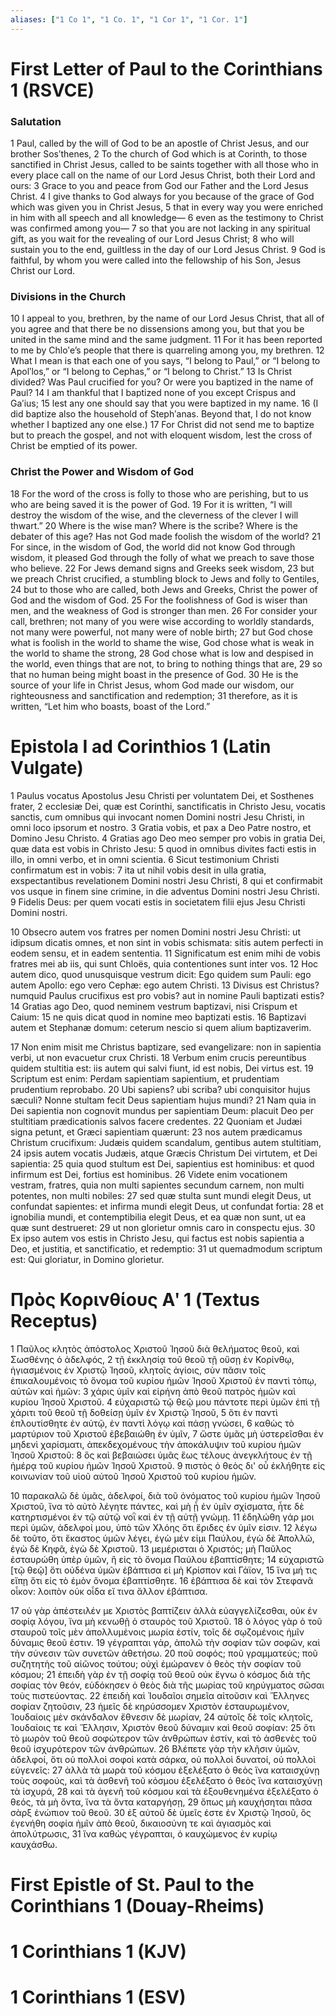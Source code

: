 ```yaml
---
aliases: ["1 Co 1", "1 Co. 1", "1 Cor 1", "1 Cor. 1"]
---
```



# First Letter of Paul to the Corinthians 1 (RSVCE)

### Salutation
1 Paul, called by the will of God to be an apostle of Christ Jesus, and our brother Sosʹthenes,
2 To the church of God which is at Corinth, to those sanctified in Christ Jesus, called to be saints together with all those who in every place call on the name of our Lord Jesus Christ, both their Lord and ours:
3 Grace to you and peace from God our Father and the Lord Jesus Christ.
4 I give thanks to God always for you because of the grace of God which was given you in Christ Jesus,
5 that in every way you were enriched in him with all speech and all knowledge—
6 even as the testimony to Christ was confirmed among you—
7 so that you are not lacking in any spiritual gift, as you wait for the revealing of our Lord Jesus Christ;
8 who will sustain you to the end, guiltless in the day of our Lord Jesus Christ.
9 God is faithful, by whom you were called into the fellowship of his Son, Jesus Christ our Lord.
### Divisions in the Church
10 I appeal to you, brethren, by the name of our Lord Jesus Christ, that all of you agree and that there be no dissensions among you, but that you be united in the same mind and the same judgment.
11 For it has been reported to me by Chloʹe’s people that there is quarreling among you, my brethren.
12 What I mean is that each one of you says, “I belong to Paul,” or “I belong to Apolʹlos,” or “I belong to Cephas,” or “I belong to Christ.”
13 Is Christ divided? Was Paul crucified for you? Or were you baptized in the name of Paul?
14 I am thankful that I baptized none of you except Crispus and Gaʹius;
15 lest any one should say that you were baptized in my name.
16 (I did baptize also the household of Stephʹanas. Beyond that, I do not know whether I baptized any one else.)
17 For Christ did not send me to baptize but to preach the gospel, and not with eloquent wisdom, lest the cross of Christ be emptied of its power.
### Christ the Power and Wisdom of God
18 For the word of the cross is folly to those who are perishing, but to us who are being saved it is the power of God.
19 For it is written, “I will destroy the wisdom of the wise, and the cleverness of the clever I will thwart.”
20 Where is the wise man? Where is the scribe? Where is the debater of this age? Has not God made foolish the wisdom of the world?
21 For since, in the wisdom of God, the world did not know God through wisdom, it pleased God through the folly of what we preach to save those who believe.
22 For Jews demand signs and Greeks seek wisdom,
23 but we preach Christ crucified, a stumbling block to Jews and folly to Gentiles,
24 but to those who are called, both Jews and Greeks, Christ the power of God and the wisdom of God.
25 For the foolishness of God is wiser than men, and the weakness of God is stronger than men.
26 For consider your call, brethren; not many of you were wise according to worldly standards, not many were powerful, not many were of noble birth;
27 but God chose what is foolish in the world to shame the wise, God chose what is weak in the world to shame the strong,
28 God chose what is low and despised in the world, even things that are not, to bring to nothing things that are,
29 so that no human being might boast in the presence of God.
30 He is the source of your life in Christ Jesus, whom God made our wisdom, our righteousness and sanctification and redemption;
31 therefore, as it is written, “Let him who boasts, boast of the Lord.”


# Epistola I ad Corinthios 1 (Latin Vulgate)

1 Paulus vocatus Apostolus Jesu Christi per voluntatem Dei, et Sosthenes frater,
2 ecclesiæ Dei, quæ est Corinthi, sanctificatis in Christo Jesu, vocatis sanctis, cum omnibus qui invocant nomen Domini nostri Jesu Christi, in omni loco ipsorum et nostro.
3 Gratia vobis, et pax a Deo Patre nostro, et Domino Jesu Christo.
4 Gratias ago Deo meo semper pro vobis in gratia Dei, quæ data est vobis in Christo Jesu:
5 quod in omnibus divites facti estis in illo, in omni verbo, et in omni scientia.
6 Sicut testimonium Christi confirmatum est in vobis:
7 ita ut nihil vobis desit in ulla gratia, exspectantibus revelationem Domini nostri Jesu Christi,
8 qui et confirmabit vos usque in finem sine crimine, in die adventus Domini nostri Jesu Christi.
9 Fidelis Deus: per quem vocati estis in societatem filii ejus Jesu Christi Domini nostri.

10 Obsecro autem vos fratres per nomen Domini nostri Jesu Christi: ut idipsum dicatis omnes, et non sint in vobis schismata: sitis autem perfecti in eodem sensu, et in eadem sententia.
11 Significatum est enim mihi de vobis fratres mei ab iis, qui sunt Chloës, quia contentiones sunt inter vos.
12 Hoc autem dico, quod unusquisque vestrum dicit: Ego quidem sum Pauli: ego autem Apollo: ego vero Cephæ: ego autem Christi.
13 Divisus est Christus? numquid Paulus crucifixus est pro vobis? aut in nomine Pauli baptizati estis?
14 Gratias ago Deo, quod neminem vestrum baptizavi, nisi Crispum et Caium:
15 ne quis dicat quod in nomine meo baptizati estis.
16 Baptizavi autem et Stephanæ domum: ceterum nescio si quem alium baptizaverim.

17 Non enim misit me Christus baptizare, sed evangelizare: non in sapientia verbi, ut non evacuetur crux Christi.
18 Verbum enim crucis pereuntibus quidem stultitia est: iis autem qui salvi fiunt, id est nobis, Dei virtus est.
19 Scriptum est enim: Perdam sapientiam sapientium, et prudentiam prudentium reprobabo.
20 Ubi sapiens? ubi scriba? ubi conquisitor hujus sæculi? Nonne stultam fecit Deus sapientiam hujus mundi?
21 Nam quia in Dei sapientia non cognovit mundus per sapientiam Deum: placuit Deo per stultitiam prædicationis salvos facere credentes.
22 Quoniam et Judæi signa petunt, et Græci sapientiam quærunt:
23 nos autem prædicamus Christum crucifixum: Judæis quidem scandalum, gentibus autem stultitiam,
24 ipsis autem vocatis Judæis, atque Græcis Christum Dei virtutem, et Dei sapientia:
25 quia quod stultum est Dei, sapientius est hominibus: et quod infirmum est Dei, fortius est hominibus.
26 Videte enim vocationem vestram, fratres, quia non multi sapientes secundum carnem, non multi potentes, non multi nobiles:
27 sed quæ stulta sunt mundi elegit Deus, ut confundat sapientes: et infirma mundi elegit Deus, ut confundat fortia:
28 et ignobilia mundi, et contemptibilia elegit Deus, et ea quæ non sunt, ut ea quæ sunt destrueret:
29 ut non glorietur omnis caro in conspectu ejus.
30 Ex ipso autem vos estis in Christo Jesu, qui factus est nobis sapientia a Deo, et justitia, et sanctificatio, et redemptio:
31 ut quemadmodum scriptum est: Qui gloriatur, in Domino glorietur.


# Πρὸς Κορινθίους Αʹ 1 (Textus Receptus)

1 Παῦλος κλητὸς ἀπόστολος Χριστοῦ Ἰησοῦ διὰ θελήματος θεοῦ, καὶ Σωσθένης ὁ ἀδελφός,
2 τῇ ἐκκλησίᾳ τοῦ θεοῦ τῇ οὔσῃ ἐν Κορίνθῳ, ἡγιασμένοις ἐν Χριστῷ Ἰησοῦ, κλητοῖς ἁγίοις, σὺν πᾶσιν τοῖς ἐπικαλουμένοις τὸ ὄνομα τοῦ κυρίου ἡμῶν Ἰησοῦ Χριστοῦ ἐν παντὶ τόπῳ, αὐτῶν καὶ ἡμῶν:
3 χάρις ὑμῖν καὶ εἰρήνη ἀπὸ θεοῦ πατρὸς ἡμῶν καὶ κυρίου Ἰησοῦ Χριστοῦ.
4 εὐχαριστῶ τῷ θεῷ μου πάντοτε περὶ ὑμῶν ἐπὶ τῇ χάριτι τοῦ θεοῦ τῇ δοθείσῃ ὑμῖν ἐν Χριστῷ Ἰησοῦ,
5 ὅτι ἐν παντὶ ἐπλουτίσθητε ἐν αὐτῷ, ἐν παντὶ λόγῳ καὶ πάσῃ γνώσει,
6 καθὼς τὸ μαρτύριον τοῦ Χριστοῦ ἐβεβαιώθη ἐν ὑμῖν,
7 ὥστε ὑμᾶς μὴ ὑστερεῖσθαι ἐν μηδενὶ χαρίσματι, ἀπεκδεχομένους τὴν ἀποκάλυψιν τοῦ κυρίου ἡμῶν Ἰησοῦ Χριστοῦ:
8 ὃς καὶ βεβαιώσει ὑμᾶς ἕως τέλους ἀνεγκλήτους ἐν τῇ ἡμέρᾳ τοῦ κυρίου ἡμῶν Ἰησοῦ Χριστοῦ.
9 πιστὸς ὁ θεὸς δι' οὗ ἐκλήθητε εἰς κοινωνίαν τοῦ υἱοῦ αὐτοῦ Ἰησοῦ Χριστοῦ τοῦ κυρίου ἡμῶν.

10 παρακαλῶ δὲ ὑμᾶς, ἀδελφοί, διὰ τοῦ ὀνόματος τοῦ κυρίου ἡμῶν Ἰησοῦ Χριστοῦ, ἵνα τὸ αὐτὸ λέγητε πάντες, καὶ μὴ ᾖ ἐν ὑμῖν σχίσματα, ἦτε δὲ κατηρτισμένοι ἐν τῷ αὐτῷ νοῒ καὶ ἐν τῇ αὐτῇ γνώμῃ.
11 ἐδηλώθη γάρ μοι περὶ ὑμῶν, ἀδελφοί μου, ὑπὸ τῶν Χλόης ὅτι ἔριδες ἐν ὑμῖν εἰσιν.
12 λέγω δὲ τοῦτο, ὅτι ἕκαστος ὑμῶν λέγει, ἐγὼ μέν εἰμι Παύλου, ἐγὼ δὲ Ἀπολλῶ, ἐγὼ δὲ Κηφᾶ, ἐγὼ δὲ Χριστοῦ.
13 μεμέρισται ὁ Χριστός; μὴ Παῦλος ἐσταυρώθη ὑπὲρ ὑμῶν, ἢ εἰς τὸ ὄνομα Παύλου ἐβαπτίσθητε;
14 εὐχαριστῶ [τῷ θεῷ] ὅτι οὐδένα ὑμῶν ἐβάπτισα εἰ μὴ Κρίσπον καὶ Γάϊον,
15 ἵνα μή τις εἴπῃ ὅτι εἰς τὸ ἐμὸν ὄνομα ἐβαπτίσθητε.
16 ἐβάπτισα δὲ καὶ τὸν Στεφανᾶ οἶκον: λοιπὸν οὐκ οἶδα εἴ τινα ἄλλον ἐβάπτισα.

17 οὐ γὰρ ἀπέστειλέν με Χριστὸς βαπτίζειν ἀλλὰ εὐαγγελίζεσθαι, οὐκ ἐν σοφίᾳ λόγου, ἵνα μὴ κενωθῇ ὁ σταυρὸς τοῦ Χριστοῦ.
18 ὁ λόγος γὰρ ὁ τοῦ σταυροῦ τοῖς μὲν ἀπολλυμένοις μωρία ἐστίν, τοῖς δὲ σῳζομένοις ἡμῖν δύναμις θεοῦ ἐστιν.
19 γέγραπται γάρ, ἀπολῶ τὴν σοφίαν τῶν σοφῶν, καὶ τὴν σύνεσιν τῶν συνετῶν ἀθετήσω.
20 ποῦ σοφός; ποῦ γραμματεύς; ποῦ συζητητὴς τοῦ αἰῶνος τούτου; οὐχὶ ἐμώρανεν ὁ θεὸς τὴν σοφίαν τοῦ κόσμου;
21 ἐπειδὴ γὰρ ἐν τῇ σοφίᾳ τοῦ θεοῦ οὐκ ἔγνω ὁ κόσμος διὰ τῆς σοφίας τὸν θεόν, εὐδόκησεν ὁ θεὸς διὰ τῆς μωρίας τοῦ κηρύγματος σῶσαι τοὺς πιστεύοντας.
22 ἐπειδὴ καὶ Ἰουδαῖοι σημεῖα αἰτοῦσιν καὶ Ἕλληνες σοφίαν ζητοῦσιν,
23 ἡμεῖς δὲ κηρύσσομεν Χριστὸν ἐσταυρωμένον, Ἰουδαίοις μὲν σκάνδαλον ἔθνεσιν δὲ μωρίαν,
24 αὐτοῖς δὲ τοῖς κλητοῖς, Ἰουδαίοις τε καὶ Ἕλλησιν, Χριστὸν θεοῦ δύναμιν καὶ θεοῦ σοφίαν:
25 ὅτι τὸ μωρὸν τοῦ θεοῦ σοφώτερον τῶν ἀνθρώπων ἐστίν, καὶ τὸ ἀσθενὲς τοῦ θεοῦ ἰσχυρότερον τῶν ἀνθρώπων.
26 Βλέπετε γὰρ τὴν κλῆσιν ὑμῶν, ἀδελφοί, ὅτι οὐ πολλοὶ σοφοὶ κατὰ σάρκα, οὐ πολλοὶ δυνατοί, οὐ πολλοὶ εὐγενεῖς:
27 ἀλλὰ τὰ μωρὰ τοῦ κόσμου ἐξελέξατο ὁ θεὸς ἵνα καταισχύνῃ τοὺς σοφούς, καὶ τὰ ἀσθενῆ τοῦ κόσμου ἐξελέξατο ὁ θεὸς ἵνα καταισχύνῃ τὰ ἰσχυρά,
28 καὶ τὰ ἀγενῆ τοῦ κόσμου καὶ τὰ ἐξουθενημένα ἐξελέξατο ὁ θεός, τὰ μὴ ὄντα, ἵνα τὰ ὄντα καταργήσῃ,
29 ὅπως μὴ καυχήσηται πᾶσα σὰρξ ἐνώπιον τοῦ θεοῦ.
30 ἐξ αὐτοῦ δὲ ὑμεῖς ἐστε ἐν Χριστῷ Ἰησοῦ, ὃς ἐγενήθη σοφία ἡμῖν ἀπὸ θεοῦ, δικαιοσύνη τε καὶ ἁγιασμὸς καὶ ἀπολύτρωσις,
31 ἵνα καθὼς γέγραπται, ὁ καυχώμενος ἐν κυρίῳ καυχάσθω.


# First Epistle of St. Paul to the Corinthians 1 (Douay-Rheims)


# 1 Corinthians 1 (KJV)


# 1 Corinthians 1 (ESV)

